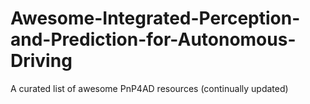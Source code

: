 # Awesome-Integrated-Perception-and-Prediction-for-Autonomous-Driving
A curated list of awesome PnP4AD resources (continually updated)

